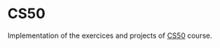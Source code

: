 # CS50

Implementation of the exercices and projects of <a href="https://cs50.harvard.edu/x/2024/" target="_blank" rel="noreferrer">CS50</a> course.
